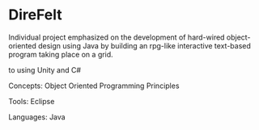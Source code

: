 # DireFelt
Individual project emphasized on the development of hard-wired object-oriented design using Java by building an rpg-like interactive text-based program taking place on a grid.

 to using Unity and C#

Concepts: Object Oriented Programming Principles

Tools: Eclipse

Languages: Java
